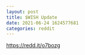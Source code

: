 ```yaml
--- 
layout: post 
title: $WISH Update 
date: 2021-06-24 1624577681 
categories: reddit 
--- 
```

https://redd.it/o7bozg